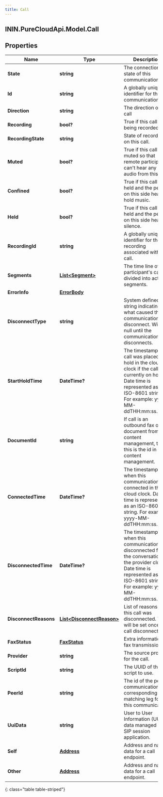 ```yaml
---
title: Call
---
```

## ININ.PureCloudApi.Model.Call

## Properties

|Name | Type | Description | Notes|
|------------ | ------------- | ------------- | -------------|
| **State** | **string** | The connection state of this communication. | [optional] |
| **Id** | **string** | A globally unique identifier for this communication. | [optional] |
| **Direction** | **string** | The direction of the call | [optional] |
| **Recording** | **bool?** | True if this call is being recorded. | [optional] |
| **RecordingState** | **string** | State of recording on this call. | [optional] |
| **Muted** | **bool?** | True if this call is muted so that remote participants can&#39;t hear any audio from this end. | [optional] |
| **Confined** | **bool?** | True if this call is held and the person on this side hears hold music. | [optional] |
| **Held** | **bool?** | True if this call is held and the person on this side hears silence. | [optional] |
| **RecordingId** | **string** | A globally unique identifier for the recording associated with this call. | [optional] |
| **Segments** | [**List&lt;Segment&gt;**](Segment.html) | The time line of the participant&#39;s call, divided into activity segments. | [optional] |
| **ErrorInfo** | [**ErrorBody**](ErrorBody.html) |  | [optional] |
| **DisconnectType** | **string** | System defined string indicating what caused the communication to disconnect. Will be null until the communication disconnects. | [optional] |
| **StartHoldTime** | **DateTime?** | The timestamp the call was placed on hold in the cloud clock if the call is currently on hold. Date time is represented as an ISO-8601 string. For example: yyyy-MM-ddTHH:mm:ss.SSSZ | [optional] |
| **DocumentId** | **string** | If call is an outbound fax of a document from content management, then this is the id in content management. | [optional] |
| **ConnectedTime** | **DateTime?** | The timestamp when this communication was connected in the cloud clock. Date time is represented as an ISO-8601 string. For example: yyyy-MM-ddTHH:mm:ss.SSSZ | [optional] |
| **DisconnectedTime** | **DateTime?** | The timestamp when this communication disconnected from the conversation in the provider clock. Date time is represented as an ISO-8601 string. For example: yyyy-MM-ddTHH:mm:ss.SSSZ | [optional] |
| **DisconnectReasons** | [**List&lt;DisconnectReason&gt;**](DisconnectReason.html) | List of reasons that this call was disconnected. This will be set once the call disconnects. | [optional] |
| **FaxStatus** | [**FaxStatus**](FaxStatus.html) | Extra information on fax transmission. | [optional] |
| **Provider** | **string** | The source provider for the call. | [optional] |
| **ScriptId** | **string** | The UUID of the script to use. | [optional] |
| **PeerId** | **string** | The id of the peer communication corresponding to a matching leg for this communication. | [optional] |
| **UuiData** | **string** | User to User Information (UUI) data managed by SIP session application. | [optional] |
| **Self** | [**Address**](Address.html) | Address and name data for a call endpoint. | [optional] |
| **Other** | [**Address**](Address.html) | Address and name data for a call endpoint. | [optional] |
{: class="table table-striped"}


